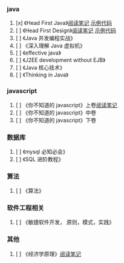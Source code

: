 ### java

1. [x] 《Head First Java》[阅读笔记](https://github.com/liu-dongyu/reading-plan/blob/master/head-first-java/note.md) [示例代码](https://github.com/liu-dongyu/reading-plan/tree/master/head-first-java/code)
2. [ ] 《Head First Design》[阅读笔记](https://github.com/liu-dongyu/reading-plan/blob/master/head-first-design/note.md) [示例代码](https://github.com/liu-dongyu/reading-plan/tree/master/head-first-design/code)
3. [ ] 《Java 并发编程实战》
4. [ ] 《深入理解 Java 虚拟机》
5. [ ] 《effective java》
6. [ ] 《J2EE development without EJB》
7. [ ] 《Java 核心技术》
8. [ ] 《Thinking in Java》

### javascript

1. [ ] 《你不知道的 javascript》上卷[阅读笔记](https://github.com/liu-dongyu/reading-plan/blob/master/u-dont-konw-js/bookone.md)
2. [ ] 《你不知道的 javascript》中卷
3. [ ] 《你不知道的 javascript》下卷

### 数据库

1. [ ] 《mysql 必知必会》
2. [ ] 《SQL 进阶教程》

### 算法

1. [ ] 《算法》

### 软件工程相关

1. [ ] 《敏捷软件开发， 原则，模式，实践》

### 其他

1. [ ] 《经济学原理》[阅读笔记](https://github.com/liu-dongyu/reading-plan/blob/master/economic-principles/note.md)
